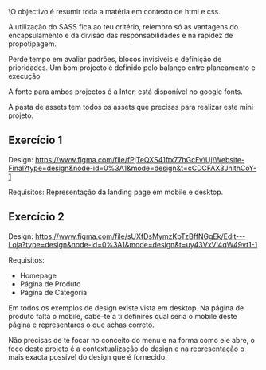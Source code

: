 \O objectivo é resumir toda a matéria em contexto de html e css.

A utilização do SASS fica ao teu critério, relembro só as vantagens do encapsulamento e da divisão das responsabilidades e na rapidez de propotipagem.

Perde tempo em avaliar padrões, blocos invisíveis e definição de prioridades.
Um bom projecto é definido pelo balanço entre planeamento e execução

A fonte para ambos projectos é a Inter, está disponível no google fonts.

A pasta de assets tem todos os assets que precisas para realizar este mini projeto.

## Exercício 1

Design:
https://www.figma.com/file/fPjTeQXS41ftx77hGcFv\Uj/Website-Final?type=design&node-id=0%3A1&mode=design&t=cCDCFAX3JnithCoY-1

Requisitos:
Representação da landing page em mobile e desktop.

## Exercício 2

Design: https://www.figma.com/file/sUXfDsMymzKpTzBffNGgEk/Edit---Loja?type=design&node-id=0%3A1&mode=design&t=uy43VxVl4qW49vt1-1

Requisitos:

-   Homepage
-   Página de Produto
-   Página de Categoria

Em todos os exemplos de design existe vista em desktop.
Na página de produto falta o mobile, cabe-te a ti definires qual seria o mobile deste página e representares o que achas correto.

Não precisas de te focar no conceito do menu e na forma como ele abre, o foco deste projeto é a contextualização do design e na representação o mais exacta possível do design que é fornecido.
